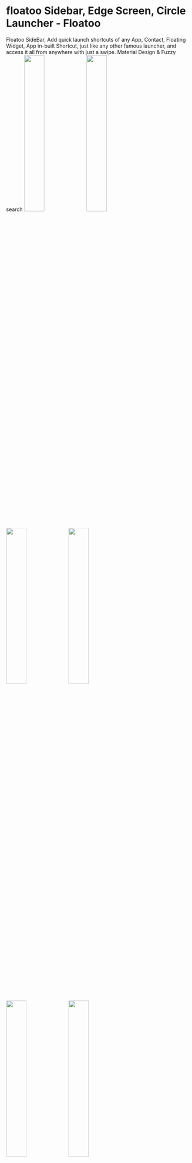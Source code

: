 # floatoo Sidebar, Edge Screen, Circle Launcher - Floatoo
Floatoo SideBar, Add quick launch shortcuts of any App, Contact, Floating Widget, App in-built Shortcut, just like any other famous launcher, and access it all from anywhere with just a swipe. Material Design & Fuzzy search
<img src="https://i.imgur.com/UKHMkCm.png" data-canonical-src="https://i.imgur.com/UKHMkCm.png" width="33%"/>
<img src="https://i.imgur.com/kuog5Rj.png" data-canonical-src="https://i.imgur.com/kuog5Rj.png" width="33%"/>
<img src="https://i.imgur.com/2n8owu5.png" data-canonical-src="https://i.imgur.com/2n8owu5.png" width="33%"/>
<img src="https://i.imgur.com/FeVK9hq.png" data-canonical-src="https://i.imgur.com/FeVK9hq.png" width="33%"/>
<img src="https://i.imgur.com/Ew2FNCl.png" data-canonical-src="https://i.imgur.com/Ew2FNCl.png" width="33%"/>
<img src="https://i.imgur.com/DDGYukP.png" data-canonical-src="https://i.imgur.com/DDGYukP.png" width="33%"/>



# Key feature
★ Floatoo SideBar (Edge Screen, Circle Launcher) is the only app drawer / app launcher with fuzzy search support
★ Add Beautiful Floating Widgets & App Shortcuts
★ Add contact shortcuts with direct-dial, direct email, direct WhatsApp, direct message action
★ Create Folder/Group to manage quick launch shortcuts
★ Battery Indicator on top of the screen
★ Powerful fuzzy Search, even with misspell or missing characters
★ Material Design with Multiple color themes

++++++++++++++++++++++++++++++++++++++++++++

# IMPORTANT: Xiaomi/MIUI Devices has an additional restriction/Settings. Users have to allow the following permission.
★ Go to Device Settings -> Apps -> Floatoo SideBar -> Other Permissions -> find "Display pop-up windows while running in background" and enable it

# SIDEBAR GESTURES
★ Swipe from side to center on Sidebar - Opens Circle Menu with Shortcuts
★ Double-tap on Sidebar - hide Sidebar for 20 seconds
★ Long press on Sidebar and Drag - reposition SideBar or option to disabling Sidebar

# CIRCLE MENU GESTURES
★ Long-press an item to change Circle Menu Shortcut

# MY DRAWER GESTURES
★ Long press on Grid items - Drag and drop to sort/rearrange
★ Folder items also support long press, drag and drop
★ Long press shows context menu command for the group and single item
★ Swipe up on folder - Launch first item
★ Swipe down on folder- Launch the second item
★ Swipe right/left on the folder- Launch the third item

# NEW BATTERY BAR [BONUS]
★ Position on StatusBar - Above, Below, Behind
★ Alignment - Left, Right, Center
★ Display Style - Flat, Segments, Gradient
★ Adjust Height and Background Transparency
★ Segments and Colors for different Battery percentage are adjustable

# Quick Action Shortcuts
★ Back
★ Home
★ Recent Apps
★ Frequent Apps
★ Call Logs
★ Notification Drawer
★ Quick Settings
★ Power Menu
★ Last App
★ Flash Light
★ ScreenShot
★ Dailer

# It works with all famous launchers
Nova Launcher, Apex Launcher, Go Launcher, Touchwiz launcher, Google Now Launcher, Smart Launcher, KitKat Launcher, CM launcher, Solo Launcher, Lollipop Launcher, etc

# NOTE: Floatoo SideBar is not a home launcher replacement 

# Feel free to share any feedback, suggestions and bug reports in the comments section below
